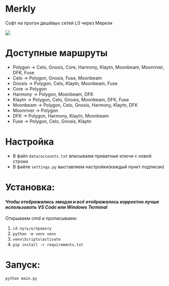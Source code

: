 # Merkly
Софт на прогон дешёвых сетей L0 через Меркли

<img src="https://i.postimg.cc/L510rX6m/image.png" /> 

# Доступные маршруты
* Polygon -> Celo, Gnosis, Core, Harmony, Klaytn, Moonbeam, Moonriver, DFK, Fuse
* Celo -> Polygon, Gnosis, Fuse, Moonbeam
* Gnosis -> Polygon, Celo, Klaytn, Moonbeam, Fuse
* Core -> Polygon
* Harmony -> Polygon, Moonbeam, DFK
* Klaytn -> Polygon, Celo, Gnosis, Moonbeam, DFK, Fuse
* Moonbeam -> Polygon, Celo, Gnosis, Harmony, Klaytn, DFK
* Moonriver -> Polygon
* DFK -> Polygon, Harmony, Klaytn, Moonbeam
* Fuse -> Polygon, Celo, Gnosis, Klaytn

# Настройка
* В файл `data/accounts.txt` вписываем приватные ключи с новой строки
* В файле `settings.py` выставляем настройки(каждый пункт подписан)
  
# Установка:
#### *Чтобы отображались эмодзи и всё отображалось корректно лучше использовать VS Code или Windows Terminal*
Открываем cmd и прописываем:
1. `cd путь/к/проекту`
3. `python -m venv venv`
4. `venv\Scripts\activate`
5. `pip install -r requirements.txt`

# Запуск:
```
python main.py
```
